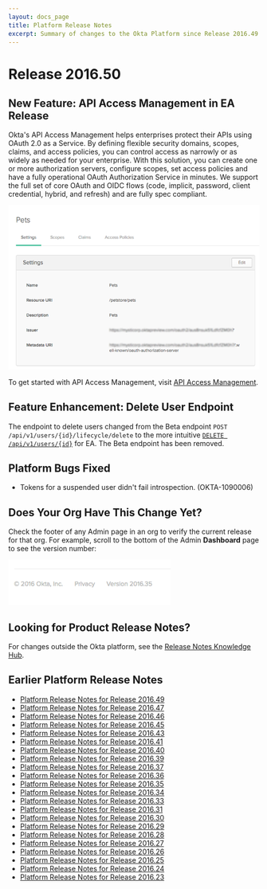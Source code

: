 ```yaml
---
layout: docs_page
title: Platform Release Notes
excerpt: Summary of changes to the Okta Platform since Release 2016.49
---
```


# Release 2016.50

## New Feature: API Access Management in EA Release

Okta's API Access Management helps enterprises protect their APIs using OAuth 2.0 as a Service. 
By defining flexible security domains, scopes, claims, and access policies, you can control access as narrowly or as widely as needed for your enterprise.
With this solution, you can create one or more authorization servers, configure scopes, set access policies and have a fully operational OAuth Authorization Service in minutes. 
We support the full set of core OAuth and OIDC flows (code, implicit, password, client credential, hybrid, and refresh) and are fully spec compliant.

![Authorization Server page](/assets/img/auth_server2.png)

To get started with API Access Management, visit [API Access Management](api-access-management.html).

## Feature Enhancement: Delete User Endpoint

The endpoint to delete users changed from the Beta endpoint `POST /api/v1/users/{id}/lifecycle/delete` 
to the more intuitive [`DELETE /api/v1/users/{id}`](/docs/api/resources/users.html#delete-user) for EA.
The Beta endpoint has been removed. <!-- (OKTA-108195) -->

## Platform Bugs Fixed

* Tokens for a suspended user didn't fail introspection. (OKTA-1090006)

## Does Your Org Have This Change Yet?

Check the footer of any Admin page in an org to verify the current release for that org. For example,
scroll to the bottom of the Admin **Dashboard** page to see the version number:

![Release Number in Footer](/assets/img/release_notes/version_footer.png)

## Looking for Product Release Notes?

For changes outside the Okta platform, see the [Release Notes Knowledge Hub](http://support.okta.com/help/articles/Knowledge_Article/Release-Notes-Knowledge-Hub).

## Earlier Platform Release Notes

* [Platform Release Notes for Release 2016.49](platform-release-notes2016-49.html)
* [Platform Release Notes for Release 2016.47](platform-release-notes2016-47.html)
* [Platform Release Notes for Release 2016.46](platform-release-notes2016-46.html)
* [Platform Release Notes for Release 2016.45](platform-release-notes2016-45.html)
* [Platform Release Notes for Release 2016.43](platform-release-notes2016-43.html)
* [Platform Release Notes for Release 2016.41](platform-release-notes2016-41.html)
* [Platform Release Notes for Release 2016.40](platform-release-notes2016-40.html)
* [Platform Release Notes for Release 2016.39](platform-release-notes2016-39.html)
* [Platform Release Notes for Release 2016.37](platform-release-notes2016-37.html)
* [Platform Release Notes for Release 2016.36](platform-release-notes2016-36.html)
* [Platform Release Notes for Release 2016.35](platform-release-notes2016-35.html)
* [Platform Release Notes for Release 2016.34](platform-release-notes2016-34.html)
* [Platform Release Notes for Release 2016.33](platform-release-notes2016-33.html)
* [Platform Release Notes for Release 2016.31](platform-release-notes2016-31.html)
* [Platform Release Notes for Release 2016.30](platform-release-notes2016-30.html)
* [Platform Release Notes for Release 2016.29](platform-release-notes2016-29.html)
* [Platform Release Notes for Release 2016.28](platform-release-notes2016-28.html)
* [Platform Release Notes for Release 2016.27](platform-release-notes2016-27.html)
* [Platform Release Notes for Release 2016.26](platform-release-notes2016-26.html)
* [Platform Release Notes for Release 2016.25](platform-release-notes2016-25.html)
* [Platform Release Notes for Release 2016.24](platform-release-notes2016-24.html)
* [Platform Release Notes for Release 2016.23](platform-release-notes2016-23.html)
